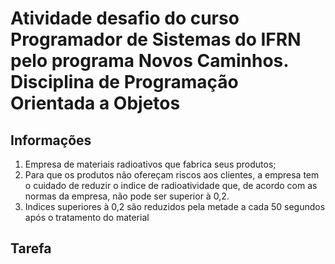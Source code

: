# Atividade desafio do curso Programador de Sistemas do IFRN pelo programa Novos Caminhos. Disciplina de Programação Orientada a Objetos

## Informações

1. Empresa de materiais radioativos que fabrica seus produtos;
2. Para que os produtos não ofereçam riscos aos clientes, a empresa tem o cuidado de reduzir o indice de radioatividade que, de acordo com as normas da empresa, não pode ser superior à 0,2.
3. Indices superiores à 0,2 são reduzidos pela metade a cada 50 segundos após o tratamento do material

## Tarefa 
